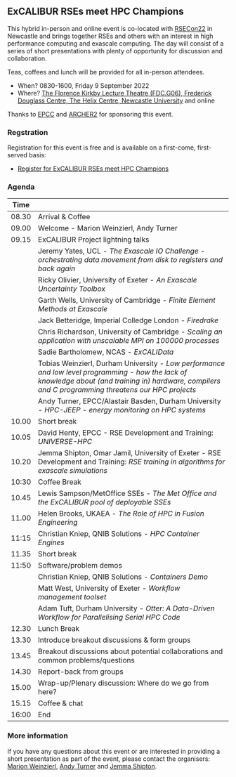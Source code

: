## ExCALIBUR RSEs meet HPC Champions

This hybrid in-person and online event is co-located with [RSECon22](https://rsecon2022.society-rse.org/) in Newcastle
and brings together RSEs and others with an interest in high performance computing and exascale computing.
The day will consist of a series of short presentations with plenty of opportunity for discussion and collaboration.

Teas, coffees and lunch will be provided for all in-person attendees.

* When? 0830-1600, Friday 9 September 2022
* Where? [The Florence Kirkby Lecture Theatre (FDC.G06), Frederick Douglass Centre, The Helix Centre, Newcastle University](https://roomfinder.ncl.ac.uk/room.php?r=ROM735D888C-7775-4BA0-AC16-AAF4C6591124) and online

Thanks to [EPCC](https://www.epcc.ed.ac.uk) and [ARCHER2](https://www.archer2.ac.uk) for sponsoring this event.

### Regstration

Registration for this event is free and is available on a first-come, first-served basis:

* [Register for ExCALIBUR RSEs meet HPC Champions](https://www.eventbrite.co.uk/e/hpc-and-rse-workshop-hpc-champions-meet-excalibur-registration-335229679997)

### Agenda

| Time |  |
|------|--|
| 08.30 | Arrival & Coffee |
| 09.00 | Welcome - Marion Weinzierl, Andy Turner |
| 09.15 | ExCALIBUR Project lightning talks  |
|       | Jeremy Yates, UCL - *The Exascale IO Challenge - orchestrating data movement from disk to registers and back again* |
|       | Ricky Olivier, University of Exeter - *An Exascale Uncertainty Toolbox* |
|       | Garth Wells, University of Cambridge - *Finite Element Methods at Exascale* | 
|       | Jack Betteridge, Imperial Colledge London - *Firedrake* | 
|       | Chris Richardson, University of Cambridge - *Scaling an application with unscalable MPI on 100000 processes* |
|       | Sadie Bartholomew, NCAS - *ExCALIData*
|       | Tobias Weinzierl, Durham University - *Low performance and low level programming - how the lack of knowledge about (and training in) hardware, compilers and C programming threatens our HPC projects*|
|       | Andy Turner, EPCC/Alastair Basden, Durham University - *HPC-JEEP - energy monitoring on HPC systems* |
| 10.00 | Short break |
| 10.05 | David Henty, EPCC - RSE Development and Training: *UNIVERSE-HPC* |
| 10.20 | Jemma Shipton, Omar Jamil, University of Exeter - RSE Development and Training: *RSE training in algorithms for exascale simulations* |
| 10:30 | Coffee Break |
| 10.45 | Lewis Sampson/MetOffice SSEs - *The Met Office and the ExCALIBUR pool of deployable SSEs* |
| 11.00 | Helen Brooks, UKAEA - *The Role of HPC in Fusion Engineering* |
| 11:15 | Christian Kniep, QNIB Solutions - *HPC Container Engines* |
| 11.35 | Short break |
| 11:50 | Software/problem demos |
|       | Christian Kniep, QNIB Solutions - *Containers Demo* |
|       | Matt West, University of Exeter - *Workflow management toolset*|
|       | Adam Tuft, Durham University - *Otter: A Data-Driven Workflow for Parallelising Serial HPC Code*|
| 12.30 | Lunch Break |
| 13.30 | Introduce breakout discussions & form groups |
| 13.45 | Breakout discussions about potential collaborations and common problems/questions |
| 14.30 | Report-back from groups | 
| 15.00 | Wrap-up/Plenary discussion: Where do we go from here? |
| 15.15 | Coffee & chat |
| 16:00 | End |

### More information

If you have any questions about this event or are interested in providing a short presentation as part
of the event, please contact the organisers: [Marion Weinzierl](mailto:marion.weinzierl@durham.ac.uk),
[Andy Turner](mailto:a.turner@epcc.ed.ac.uk) and [Jemma Shipton](mailto:J.Shipton@exeter.ac.uk).

